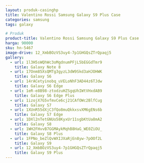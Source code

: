 ```yaml
---
layout: produk-casinghp
title: Valentino Rossi Samsung Galaxy S9 Plus Case
categories: samsung
tags: galaxy

# Produk
product-title: Valentino Rossi Samsung Galaxy S9 Plus Case
harga: 90000
sku: hn-5467
image-drive: 12_XmbBOzVS3uy4-7p1GHGQsZTrQpaqj5
gallery:
  - url: 1l3H5sWQhWc3oMgdnumPFjL5bEGGdTmr9
    title: Galaxy Note 8
  - url: 17Onm85XsQMTg3gyzL3dW9Skd3aHJOHWK
    title: Galaxy S6
  - url: 14rACetyinobq_uVELoNhF3AD44z6TJdw
    title: Galaxy S6 Edge
  - url: 1eR-e8B98-ztodzuHZSgqUhIWtVHxdAB9
    title: Galaxy S6 Edge Plus
  - url: 1izojX7G5vfmvCe6cj21CAfOWc2BlfCug
    title: Galaxy S7
  - url: 1XUnR55dXjC3fQo8muQkkxsvXM6gENs6b
    title: Galaxy S7 Edge
  - url: 1DXl2nTetGNUo58KyxUr11sgbKtUa8mA2
    title: Galaxy S8
  - url: 1WH2FHvvB7GGMAykMqhB8HaG_WE0ZiOU_
    title: Galaxy S8 Plus
  - url: 1FPNo_beZlQvWXIJXaRjEn8yw-7pOOf2L
    title: Galaxy S9
  - url: 12_XmbBOzVS3uy4-7p1GHGQsZTrQpaqj5
    title: Galaxy S9 Plus
---
```

